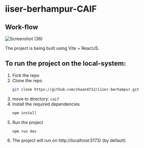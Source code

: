 # iiser-berhampur-CAIF

## Work-flow

![Screenshot (36)](https://github.com/user-attachments/assets/a03aac73-d10a-4dc6-b7d8-bef7311575c3)

The project is being built using Vite + ReactJS.

## To run the project on the local-system:

1. Fork the repo
2. Clone the repo
   ```sh
   git clone https://github.com/shaan4712/iiser-berhampur.git
   ```
3. move to directory: `caif`
4. Install the required dependencies
   ```sh
   npm install
   ```
5. Run the project
   ```sh
   npm run dev
   ```
6. The project will run on http://localhost:5173/ (by default)
